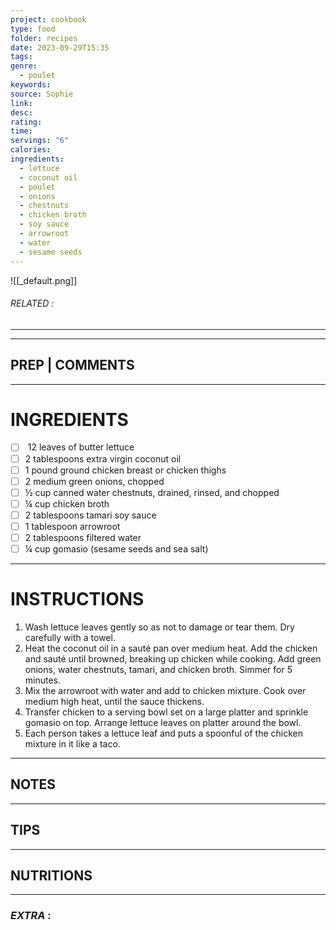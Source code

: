 ```yaml
---
project: cookbook
type: food
folder: recipes
date: 2023-09-29T15:35
tags: 
genre:
  - poulet
keywords: 
source: Sophie
link: 
desc: 
rating: 
time: 
servings: "6"
calories: 
ingredients:
  - lettuce
  - coconut oil
  - poulet
  - onions
  - chestnuts
  - chicken broth
  - soy sauce
  - arrowroot
  - water
  - sesame seeds
---
```


![[_default.png]]
###### *RELATED* : 
---


---
## PREP | COMMENTS



---
# INGREDIENTS

- [ ]  12 leaves of butter lettuce
- [ ] 2 tablespoons extra virgin coconut oil
- [ ] 1 pound ground chicken breast or chicken thighs
- [ ] 2 medium green onions, chopped
- [ ] ½ cup canned water chestnuts, drained, rinsed, and chopped
- [ ] ¼ cup chicken broth
- [ ] 2 tablespoons tamari soy sauce
- [ ] 1 tablespoon arrowroot
- [ ] 2 tablespoons filtered water
- [ ] ¼ cup gomasio (sesame seeds and sea salt) 

---
# INSTRUCTIONS

1. Wash lettuce leaves gently so as not to damage or tear them. Dry carefully with a towel.
2. Heat the coconut oil in a sauté pan over medium heat. Add the chicken and sauté until browned, breaking up chicken while cooking. Add green onions, water chestnuts, tamari, and chicken broth. Simmer for 5 minutes.
3. Mix the arrowroot with water and add to chicken mixture. Cook over medium high heat, until the sauce thickens.
4. Transfer chicken to a serving bowl set on a large platter and sprinkle gomasio on top. Arrange lettuce leaves on platter around the bowl.
5. Each person takes a lettuce leaf and puts a spoonful of the chicken mixture in it like a taco.

---
## NOTES



---
## TIPS



---
## NUTRITIONS



---
### *EXTRA* :




